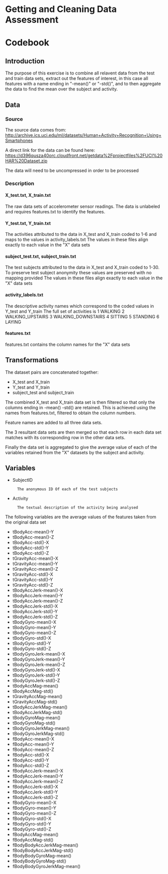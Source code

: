 # Getting and Cleaning Data Assessment
# Codebook

## Introduction
The purpose of this exercise is to combine all relavent data from the test and train data sets, extract out the features of interest, in this case all features with a name ending in "-mean()" or "-std()", and to then aggregate the data to find the mean over the subject and activity.

## Data
### Source

The source data comes from:
http://archive.ics.uci.edu/ml/datasets/Human+Activity+Recognition+Using+Smartphones

A direct link for the data can be found here:
https://d396qusza40orc.cloudfront.net/getdata%2Fprojectfiles%2FUCI%20HAR%20Dataset.zip

The data will need to be uncompressed in order to be processed

### Description
#### X_test.txt, X_train.txt
The raw data sets of accelerometer sensor readings. The data is unlabeled and requires features.txt to identify the features.

#### Y_test.txt, Y_train.txt
The activities attributed to the data in X_test and X_train coded to 1-6 and maps to the values in activity_labels.txt
The values in these files align exactly to each value in the "X" data sets

#### subject_test.txt, subject_train.txt
The test subjects attributed to the data in X_test and X_train coded to 1-30. To preserve test subject anonymity these values are preserved with no mapping provided
The values in these files align exactly to each value in the "X" data sets

#### activity_labels.txt
The descriptive activity names which correspond to the coded values in Y_test and Y_train
The full set of activities is 
1 WALKING
2 WALKING_UPSTAIRS
3 WALKING_DOWNSTAIRS
4 SITTING
5 STANDING
6 LAYING


#### features.txt
features.txt contains the column names for the "X" data sets

## Transformations

The dataset pairs are concatenated together:

- X_test and X_train 
- Y_test and Y_train
- subject_test and subject_train

The combined X_test and X_train data set is then filtered so that only the columns ending in -mean() -std() are retained. This is achieved using the names from features.txt, filtered to obtain the column numbers. 

Feature names are added to all three data sets.

The 3 resultant data sets are then merged so that each row in each data set matches with its corresponding row in the other data sets. 

Finally the data set is aggregated to give the average value of each of the variables retained from the "X" datasets by the subject and activity.


## Variables

- SubjectID

        The anonymous ID Of each of the test subjects
  
- Activity

        The textual description of the activity being analysed
  
The following variables are the average values of the features taken from the original data set

- tBodyAcc-mean()-Y
- tBodyAcc-mean()-Z          
- tBodyAcc-std()-X
- tBodyAcc-std()-Y
- tBodyAcc-std()-Z
- tGravityAcc-mean()-X       
- tGravityAcc-mean()-Y
- tGravityAcc-mean()-Z
- tGravityAcc-std()-X
- tGravityAcc-std()-Y        
- tGravityAcc-std()-Z
- tBodyAccJerk-mean()-X
- tBodyAccJerk-mean()-Y
- tBodyAccJerk-mean()-Z      
- tBodyAccJerk-std()-X
- tBodyAccJerk-std()-Y
- tBodyAccJerk-std()-Z
- tBodyGyro-mean()-X         
- tBodyGyro-mean()-Y
- tBodyGyro-mean()-Z
- tBodyGyro-std()-X
- tBodyGyro-std()-Y          
- tBodyGyro-std()-Z
- tBodyGyroJerk-mean()-X
- tBodyGyroJerk-mean()-Y
- tBodyGyroJerk-mean()-Z     
- tBodyGyroJerk-std()-X
- tBodyGyroJerk-std()-Y
- tBodyGyroJerk-std()-Z
- tBodyAccMag-mean()         
- tBodyAccMag-std()
- tGravityAccMag-mean()
- tGravityAccMag-std()
- tBodyAccJerkMag-mean()     
- tBodyAccJerkMag-std()
- tBodyGyroMag-mean()
- tBodyGyroMag-std()
- tBodyGyroJerkMag-mean()    
- tBodyGyroJerkMag-std()
- fBodyAcc-mean()-X
- fBodyAcc-mean()-Y
- fBodyAcc-mean()-Z          
- fBodyAcc-std()-X
- fBodyAcc-std()-Y
- fBodyAcc-std()-Z
- fBodyAccJerk-mean()-X      
- fBodyAccJerk-mean()-Y
- fBodyAccJerk-mean()-Z
- fBodyAccJerk-std()-X
- fBodyAccJerk-std()-Y       
- fBodyAccJerk-std()-Z
- fBodyGyro-mean()-X
- fBodyGyro-mean()-Y
- fBodyGyro-mean()-Z         
- fBodyGyro-std()-X
- fBodyGyro-std()-Y
- fBodyGyro-std()-Z
- fBodyAccMag-mean()         
- fBodyAccMag-std()
- fBodyBodyAccJerkMag-mean()
- fBodyBodyAccJerkMag-std()
- fBodyBodyGyroMag-mean()    
- fBodyBodyGyroMag-std()
- fBodyBodyGyroJerkMag-mean()